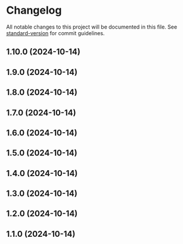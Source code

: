 # Changelog

All notable changes to this project will be documented in this file. See [standard-version](https://github.com/conventional-changelog/standard-version) for commit guidelines.

## 1.10.0 (2024-10-14)

## 1.9.0 (2024-10-14)

## 1.8.0 (2024-10-14)

## 1.7.0 (2024-10-14)

## 1.6.0 (2024-10-14)

## 1.5.0 (2024-10-14)

## 1.4.0 (2024-10-14)

## 1.3.0 (2024-10-14)

## 1.2.0 (2024-10-14)

## 1.1.0 (2024-10-14)
